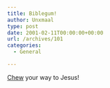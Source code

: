 ```yaml
---
title: Biblegum!
author: Unxmaal
type: post
date: 2001-02-11T00:00:00+00:00
url: /archives/101
categories:
  - General

---
```

<A HREF="http://www.biblegum.com/home2.html">Chew</A> your way to Jesus!